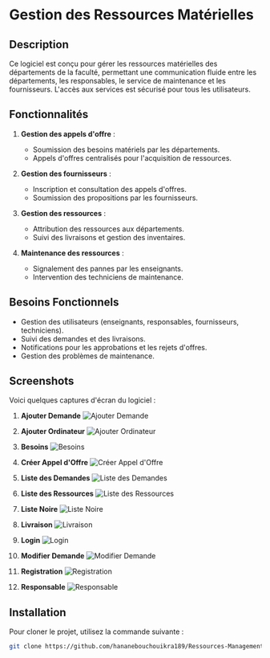 # Gestion des Ressources Matérielles

## Description
Ce logiciel est conçu pour gérer les ressources matérielles des départements de la faculté, permettant une communication fluide entre les départements, les responsables, le service de maintenance et les fournisseurs. L'accès aux services est sécurisé pour tous les utilisateurs.

## Fonctionnalités
1. **Gestion des appels d'offre** : 
   - Soumission des besoins matériels par les départements.
   - Appels d'offres centralisés pour l'acquisition de ressources.
  
2. **Gestion des fournisseurs** : 
   - Inscription et consultation des appels d'offres.
   - Soumission des propositions par les fournisseurs.
  
3. **Gestion des ressources** :
   - Attribution des ressources aux départements.
   - Suivi des livraisons et gestion des inventaires.

4. **Maintenance des ressources** :
   - Signalement des pannes par les enseignants.
   - Intervention des techniciens de maintenance.

## Besoins Fonctionnels
- Gestion des utilisateurs (enseignants, responsables, fournisseurs, techniciens).
- Suivi des demandes et des livraisons.
- Notifications pour les approbations et les rejets d'offres.
- Gestion des problèmes de maintenance.

## Screenshots
Voici quelques captures d'écran du logiciel :

1. **Ajouter Demande**
   ![Ajouter Demande](screenshots/ajouter_demande.PNG)

2. **Ajouter Ordinateur**
   ![Ajouter Ordinateur](screenshots/ajouter_ordinateur.PNG)

3. **Besoins**
   ![Besoins](screenshots/besoins.PNG)

4. **Créer Appel d'Offre**
   ![Créer Appel d'Offre](screenshots/creer_appel_offre.PNG)

5. **Liste des Demandes**
   ![Liste des Demandes](screenshots/liste_des_demandes.PNG)

6. **Liste des Ressources**
   ![Liste des Ressources](screenshots/liste_des_ressources.PNG)

7. **Liste Noire**
   ![Liste Noire](screenshots/liste_noir.PNG)

8. **Livraison**
   ![Livraison](screenshots/livrason.PNG)

9. **Login**
   ![Login](screenshots/login.PNG)

10. **Modifier Demande**
    ![Modifier Demande](screenshots/modifier_demande.PNG)

11. **Registration**
    ![Registration](screenshots/registration.PNG)

12. **Responsable**
    ![Responsable](screenshots/respo.PNG)

## Installation
Pour cloner le projet, utilisez la commande suivante :

```bash
git clone https://github.com/hananebouchouikra189/Ressources-Management.git
